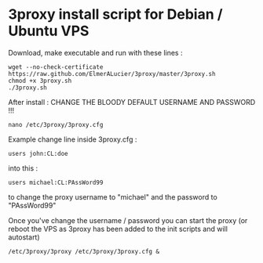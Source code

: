 3proxy install script for Debian / Ubuntu VPS
======================================================

Download, make executable and run with these lines :

    wget --no-check-certificate https://raw.github.com/ElmerALucier/3proxy/master/3proxy.sh
    chmod +x 3proxy.sh
    ./3proxy.sh

After install : CHANGE THE BLOODY DEFAULT USERNAME AND PASSWORD !!!

    nano /etc/3proxy/3proxy.cfg
    
Example change line inside 3proxy.cfg :
    
    users john:CL:doe
    
into this :

    users michael:CL:PAssWord99
    
to change the proxy username to "michael" and the password to "PAssWord99"
    
Once you've change the username / password you can start the proxy (or reboot the VPS as 3proxy has been added to the init scripts and will autostart)

    /etc/3proxy/3proxy /etc/3proxy/3proxy.cfg &

